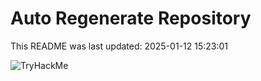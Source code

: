 # Auto Regenerate Repository

This README was last updated: 2025-01-12 15:23:01

 ![TryHackMe](https://tryhackme.com/badge/533634)